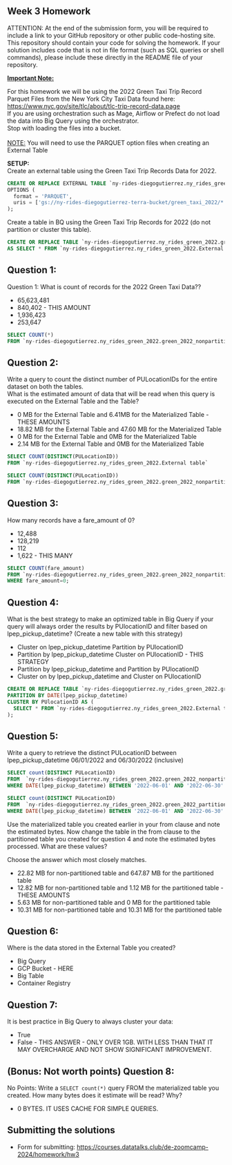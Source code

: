 ## Week 3 Homework
ATTENTION: At the end of the submission form, you will be required to include a link to your GitHub repository or other public code-hosting site. This repository should contain your code for solving the homework. If your solution includes code that is not in file format (such as SQL queries or shell commands), please include these directly in the README file of your repository.

<b><u>Important Note:</b></u> <p> For this homework we will be using the 2022 Green Taxi Trip Record Parquet Files from the New York
City Taxi Data found here: </br> https://www.nyc.gov/site/tlc/about/tlc-trip-record-data.page </br>
If you are using orchestration such as Mage, Airflow or Prefect do not load the data into Big Query using the orchestrator.</br> 
Stop with loading the files into a bucket. </br></br>
<u>NOTE:</u> You will need to use the PARQUET option files when creating an External Table</br>

<b>SETUP:</b></br>
Create an external table using the Green Taxi Trip Records Data for 2022. </br>

```sql
CREATE OR REPLACE EXTERNAL TABLE `ny-rides-diegogutierrez.ny_rides_green_2022.External table`
OPTIONS (
  format = 'PARQUET',
  uris = ['gs://ny-rides-diegogutierrez-terra-bucket/green_taxi_2022/*']
);
```

Create a table in BQ using the Green Taxi Trip Records for 2022 (do not partition or cluster this table). </br>
</p>

```sql
CREATE OR REPLACE TABLE `ny-rides-diegogutierrez.ny_rides_green_2022.green_2022_nonpartitioned_tripdata`
AS SELECT * FROM `ny-rides-diegogutierrez.ny_rides_green_2022.External table`;
```

## Question 1:
Question 1: What is count of records for the 2022 Green Taxi Data??
- 65,623,481
- 840,402 - THIS AMOUNT
- 1,936,423
- 253,647

```sql
SELECT COUNT(*) 
FROM `ny-rides-diegogutierrez.ny_rides_green_2022.green_2022_nonpartitioned_tripdata` 
```

## Question 2:
Write a query to count the distinct number of PULocationIDs for the entire dataset on both the tables.</br> 
What is the estimated amount of data that will be read when this query is executed on the External Table and the Table?

- 0 MB for the External Table and 6.41MB for the Materialized Table - THESE AMOUNTS
- 18.82 MB for the External Table and 47.60 MB for the Materialized Table
- 0 MB for the External Table and 0MB for the Materialized Table
- 2.14 MB for the External Table and 0MB for the Materialized Table

```sql
SELECT COUNT(DISTINCT(PULocationID)) 
FROM `ny-rides-diegogutierrez.ny_rides_green_2022.External table` 

SELECT COUNT(DISTINCT(PULocationID)) 
FROM `ny-rides-diegogutierrez.ny_rides_green_2022.green_2022_nonpartitioned_tripdata` 
```

## Question 3:
How many records have a fare_amount of 0?
- 12,488
- 128,219
- 112
- 1,622 - THIS MANY

```sql
SELECT COUNT(fare_amount) 
FROM `ny-rides-diegogutierrez.ny_rides_green_2022.green_2022_nonpartitioned_tripdata` 
WHERE fare_amount=0;
```

## Question 4:
What is the best strategy to make an optimized table in Big Query if your query will always order the results by PUlocationID and filter based on lpep_pickup_datetime? (Create a new table with this strategy)
- Cluster on lpep_pickup_datetime Partition by PUlocationID
- Partition by lpep_pickup_datetime  Cluster on PUlocationID - THIS STRATEGY
- Partition by lpep_pickup_datetime and Partition by PUlocationID
- Cluster on by lpep_pickup_datetime and Cluster on PUlocationID

```sql
CREATE OR REPLACE TABLE `ny-rides-diegogutierrez.ny_rides_green_2022.green_2022_partitioned_tripdata`
PARTITION BY DATE(lpep_pickup_datetime)
CLUSTER BY PUlocationID AS (
  SELECT * FROM `ny-rides-diegogutierrez.ny_rides_green_2022.External table`
);
```

## Question 5:
Write a query to retrieve the distinct PULocationID between lpep_pickup_datetime
06/01/2022 and 06/30/2022 (inclusive)</br>

```sql
SELECT count(DISTINCT PULocationID) 
FROM  `ny-rides-diegogutierrez.ny_rides_green_2022.green_2022_nonpartitioned_tripdata`
WHERE DATE(lpep_pickup_datetime) BETWEEN '2022-06-01' AND '2022-06-30'

SELECT count(DISTINCT PULocationID) 
FROM  `ny-rides-diegogutierrez.ny_rides_green_2022.green_2022_partitioned_tripdata`
WHERE DATE(lpep_pickup_datetime) BETWEEN '2022-06-01' AND '2022-06-30'
```

Use the materialized table you created earlier in your from clause and note the estimated bytes. Now change the table in the from clause to the partitioned table you created for question 4 and note the estimated bytes processed. What are these values? </br>

Choose the answer which most closely matches.</br> 

- 22.82 MB for non-partitioned table and 647.87 MB for the partitioned table
- 12.82 MB for non-partitioned table and 1.12 MB for the partitioned table - THESE AMOUNTS
- 5.63 MB for non-partitioned table and 0 MB for the partitioned table
- 10.31 MB for non-partitioned table and 10.31 MB for the partitioned table


## Question 6: 
Where is the data stored in the External Table you created?

- Big Query 
- GCP Bucket - HERE
- Big Table
- Container Registry


## Question 7:
It is best practice in Big Query to always cluster your data:
- True
- False - THIS ANSWER - ONLY OVER 1GB. WITH LESS THAN THAT IT MAY OVERCHARGE AND NOT SHOW SIGNIFICANT IMPROVEMENT.


## (Bonus: Not worth points) Question 8:
No Points: Write a `SELECT count(*)` query FROM the materialized table you created. How many bytes does it estimate will be read? Why?
- 0 BYTES. IT USES CACHE FOR SIMPLE QUERIES.
 
## Submitting the solutions

* Form for submitting: https://courses.datatalks.club/de-zoomcamp-2024/homework/hw3


